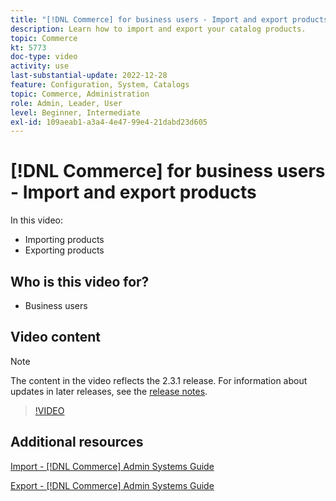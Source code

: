 ```yaml
---
title: "[!DNL Commerce] for business users - Import and export products"
description: Learn how to import and export your catalog products.
topic: Commerce
kt: 5773
doc-type: video
activity: use
last-substantial-update: 2022-12-28
feature: Configuration, System, Catalogs
topic: Commerce, Administration
role: Admin, Leader, User
level: Beginner, Intermediate
exl-id: 109aeab1-a3a4-4e47-99e4-21dabd23d605
---
```

# [!DNL Commerce] for business users - Import and export products

In this video:

- Importing products
- Exporting products

## Who is this video for?

- Business users

## Video content

>[!NOTE]
>
>The content in the video reflects the 2.3.1 release. For information about updates in later releases, see the [release notes](https://experienceleague.adobe.com/docs/commerce-operations/release/notes/overview.html).

>[!VIDEO](https://video.tv.adobe.com/v/35958?quality=12&learn=on)

## Additional resources

[Import - [!DNL Commerce] Admin Systems Guide](https://experienceleague.adobe.com/docs/commerce-admin/systems/data-transfer/data-import.html)

[Export - [!DNL Commerce] Admin Systems Guide](https://experienceleague.adobe.com/docs/commerce-admin/systems/data-transfer/data-export.html)
